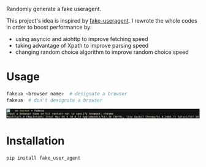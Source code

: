 Randomly generate a fake useragent.

This project's idea is inspired by [fake-useragent](https://github.com/hellysmile/fake-useragent/tree/master/fake_useragent). I rewrote the whole codes in order to boost performance by:
  - using asyncio and aiohttp to improve fetching speed
  - taking advantage of Xpath to improve parsing speed
  - changing random choice algorithm to improve random choice speed

# Usage
```python
fakeua <browser name>  # designate a browser 
fakeua  # don't designate a browser
```
![](/screenshots/browser.png)

# Installation
```python
pip install fake_user_agent
```

